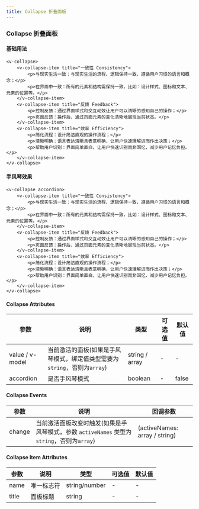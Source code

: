 ```yaml
---
title: Collapse 折叠面板
---
```


### Collapse 折叠面板

#### 基础用法

<Collapse-Basis />

```vue
<v-collapse>
    <v-collapse-item title="一致性 Consistency">
        <p>与现实生活一致：与现实生活的流程、逻辑保持一致，遵循用户习惯的语言和概念；</p>
        <p>在界面中一致：所有的元素和结构需保持一致，比如：设计样式、图标和文本、元素的位置等。</p>
    </v-collapse-item>
    <v-collapse-item title="反馈 Feedback">
        <p>控制反馈：通过界面样式和交互动效让用户可以清晰的感知自己的操作；</p>
        <p>页面反馈：操作后，通过页面元素的变化清晰地展现当前状态。</p>
    </v-collapse-item>
    <v-collapse-item title="效率 Efficiency">
        <p>简化流程：设计简洁直观的操作流程；</p>
        <p>清晰明确：语言表达清晰且表意明确，让用户快速理解进而作出决策；</p>
        <p>帮助用户识别：界面简单直白，让用户快速识别而非回忆，减少用户记忆负担。</p>
    </v-collapse-item>
</v-collapse>
```

#### 手风琴效果

<Collapse-Accordion />

```vue
<v-collapse accordion>
    <v-collapse-item title="一致性 Consistency">
        <p>与现实生活一致：与现实生活的流程、逻辑保持一致，遵循用户习惯的语言和概念；</p>
        <p>在界面中一致：所有的元素和结构需保持一致，比如：设计样式、图标和文本、元素的位置等。</p>
    </v-collapse-item>
    <v-collapse-item title="反馈 Feedback">
        <p>控制反馈：通过界面样式和交互动效让用户可以清晰的感知自己的操作；</p>
        <p>页面反馈：操作后，通过页面元素的变化清晰地展现当前状态。</p>
    </v-collapse-item>
    <v-collapse-item title="效率 Efficiency">
        <p>简化流程：设计简洁直观的操作流程；</p>
        <p>清晰明确：语言表达清晰且表意明确，让用户快速理解进而作出决策；</p>
        <p>帮助用户识别：界面简单直白，让用户快速识别而非回忆，减少用户记忆负担。</p>
    </v-collapse-item>
</v-collapse>
```

#### Collapse Attributes

| 参数        | 说明         | 类型    | 可选值  | 默认值 
| ---------- |--------------| -------| -----|-----
| value / v-model | 当前激活的面板(如果是手风琴模式，绑定值类型需要为```string```，否则为```array```)   | string / array  | - | -
| accordion	| 是否手风琴模式  | boolean  | - | false

#### Collapse Events
| 参数        | 说明         | 回调参数
| ---------- |--------------| ------
| change    | 当前激活面板改变时触发(如果是手风琴模式，参数 ```activeNames``` 类型为```string```，否则为```array```) | (activeNames: array / string)

#### Collapse Item Attributes
| 参数        | 说明         | 类型    | 可选值  | 默认值 
| ---------- |--------------| -------| -----|-----
| name       | 唯一标志符    | string/number   | -  | -
| title      | 面板标题     | string  | -     | - 
